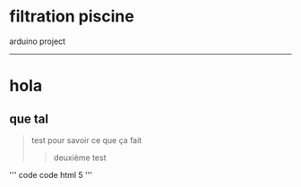 # filtration piscine
 
arduino project
***
# hola
## que tal
> test pour savoir ce que ça fait
>> deuxième test

'''
code 
code
html 5
'''